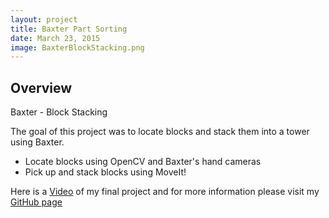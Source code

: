```yaml
---
layout: project
title: Baxter Part Sorting
date: March 23, 2015
image: BaxterBlockStacking.png
---
```


## Overview
Baxter - Block Stacking

The goal of this project was to locate blocks and stack them into a tower using Baxter.

* Locate blocks using OpenCV and Baxter's hand cameras
* Pick up and stack blocks using MoveIt!

Here is a [Video](athulya.mp4) of my final project and for more information please visit my [GitHub page](https://github.com/athulyasimon/baxter_block_stacking)
